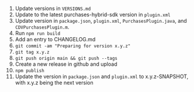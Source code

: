 1. Update versions in `VERSIONS.md`
1. Update to the latest purchases-hybrid-sdk version in `plugin.xml`
1. Update version in `package.json`, `plugin.xml`, `PurchasesPlugin.java`, and `CDVPurchasesPlugin.m`.
1. Run `npm run build`
1. Add an entry to CHANGELOG.md
1. `git commit -am "Preparing for version x.y.z"`
1. `git tag x.y.z`
1. `git push origin main && git push --tags`
1. Create a new release in github and upload
1. `npm publish`
1. Update the version in `package.json` and `plugin.xml` to x.y.z-SNAPSHOT, with x.y.z being the next version
